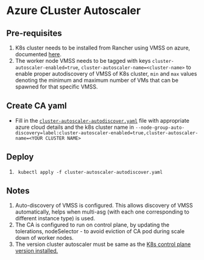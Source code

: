 # Azure CLuster Autoscaler

## Pre-requisites
1. K8s cluster needs to be installed from Rancher using VMSS on azure, documented [here](https://wiki.iudx.io/books/k8s-notes/page/setting-up-k8s-cluster-on-azure).
2. The worker node VMSS needs to be tagged with keys 
```cluster-autoscaler-enabled=true```,
```cluster-autoscaler-name=<cluster-name>``` to enable proper autodiscovery of VMSS of K8s cluster, ```min``` and ```max``` values denoting the minimum and maximum number of VMs that can be spawned for that specific VMSS. 

## Create CA yaml
- Fill in the [`cluster-autoscaler-autodiscover.yaml`](./cluster-autoscaler-autodiscover.yaml) file with appropriate azure cloud details and the k8s cluster name in ```--node-group-auto-discovery=label:cluster-autoscaler-enabled=true,cluster-autoscaler-name=<YOUR CLUSTER NAME>```

## Deploy
1. ``` kubectl apply -f cluster-autoscaler-autodiscover.yaml```

## Notes
1. Auto-discovery of VMSS is configured. This allows discovery of VMSS automatically, helps when multi-asg (with each one corresponding to different instance type) is used.
2. The CA is configured to run on control plane, by updating the tolerations, nodeSelector - to avoid eviction of CA pod during scale down of worker nodes.
3. The version cluster autoscaler must be same as the [K8s control plane version installed.](https://github.com/kubernetes/autoscaler/tree/master/cluster-autoscaler#releases)
